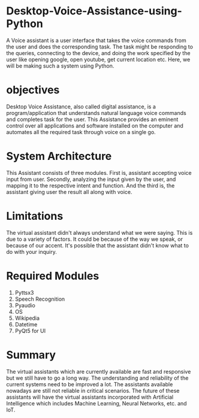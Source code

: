# Desktop-Voice-Assistance-using-Python
A Voice assistant is a user interface that takes the voice commands from the user and does the corresponding task. The task might be responding to the queries, connecting to the device, and doing the work specified by the user like opening google, open youtube, get current location etc. Here, we will be making such a system using Python.

# objectives
Desktop Voice Assistance, also called digital assistance, is a program/application that understands natural language voice  commands and completes task for the user. This Assistance provides an eminent control over all applications and software installed on the computer and automates all the required task through voice on a single go.

# System Architecture
This Assistant consists of three modules. First is, assistant accepting voice input from user. Secondly, analyzing the input given by the user, and mapping it to the respective intent and function. And the third is, the assistant giving user the result all along with voice.

# Limitations
The virtual assistant didn't always understand what we were saying. This is due to a variety of factors. It could be because of the way we speak, or because of our accent. It's possible that the assistant didn't know what to do with your inquiry.

# Required Modules
1. Pyttsx3
2. Speech Recognition
3. Pyaudio
4. OS
5. Wikipedia
6. Datetime
7. PyQt5 for UI

# Summary
The virtual assistants which are currently available are fast and responsive but we still have to go a long way. The understanding and reliability of the current systems need to be improved a lot. The assistants available nowadays are still not reliable in critical scenarios. The future of these assistants will have the virtual assistants incorporated with Artificial Intelligence which includes Machine Learning, Neural Networks, etc. and IoT.
